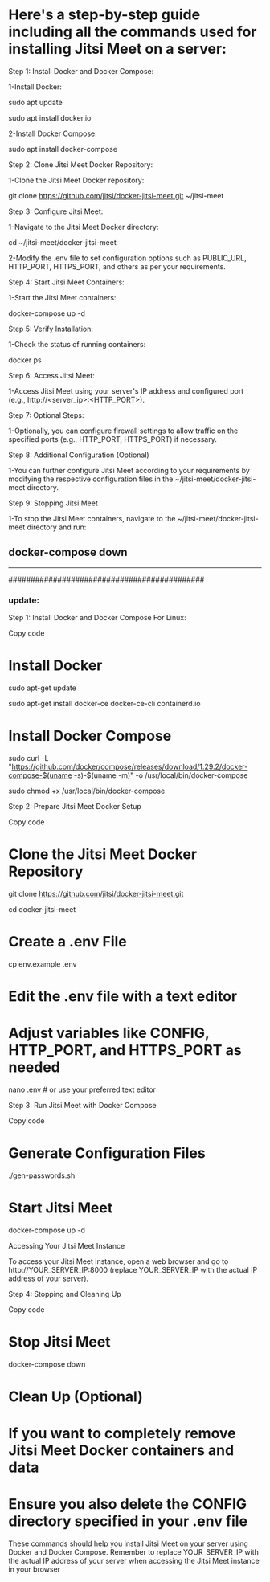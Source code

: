 # Here's a step-by-step guide including all the commands used for installing Jitsi Meet on a server:

Step 1: Install Docker and Docker Compose:

1-Install Docker:

sudo apt update

sudo apt install docker.io

2-Install Docker Compose:

sudo apt install docker-compose

Step 2: Clone Jitsi Meet Docker Repository:

1-Clone the Jitsi Meet Docker repository:

git clone https://github.com/jitsi/docker-jitsi-meet.git ~/jitsi-meet

Step 3: Configure Jitsi Meet:

1-Navigate to the Jitsi Meet Docker directory:

cd ~/jitsi-meet/docker-jitsi-meet

2-Modify the .env file to set configuration options such as PUBLIC_URL, HTTP_PORT, HTTPS_PORT, and others as per your requirements.

Step 4: Start Jitsi Meet Containers:

1-Start the Jitsi Meet containers:

docker-compose up -d

Step 5: Verify Installation:

1-Check the status of running containers:

docker ps

Step 6: Access Jitsi Meet:

1-Access Jitsi Meet using your server's IP address and configured port (e.g., http://<server_ip>:<HTTP_PORT>).


Step 7: Optional Steps:

1-Optionally, you can configure firewall settings to allow traffic on the specified ports (e.g., HTTP_PORT, HTTPS_PORT) if necessary.


Step 8: Additional Configuration (Optional)

1-You can further configure Jitsi Meet according to your requirements by modifying the respective configuration files in the ~/jitsi-meet/docker-jitsi-meet directory.


Step 9: Stopping Jitsi Meet

1-To stop the Jitsi Meet containers, navigate to the ~/jitsi-meet/docker-jitsi-meet directory and run:

docker-compose down
----------------------------------------------------------------------
-----------------------------------------------------------------------
############################################

### update:

Step 1: Install Docker and Docker Compose
For Linux:

Copy code
# Install Docker

sudo apt-get update

sudo apt-get install docker-ce docker-ce-cli containerd.io

# Install Docker Compose

sudo curl -L "https://github.com/docker/compose/releases/download/1.29.2/docker-compose-$(uname -s)-$(uname -m)" -o /usr/local/bin/docker-compose

sudo chmod +x /usr/local/bin/docker-compose


Step 2: Prepare Jitsi Meet Docker Setup

Copy code

# Clone the Jitsi Meet Docker Repository

git clone https://github.com/jitsi/docker-jitsi-meet.git

cd docker-jitsi-meet

# Create a .env File

cp env.example .env

# Edit the .env file with a text editor

# Adjust variables like CONFIG, HTTP_PORT, and HTTPS_PORT as needed

nano .env  # or use your preferred text editor


Step 3: Run Jitsi Meet with Docker Compose

Copy code

# Generate Configuration Files

./gen-passwords.sh

# Start Jitsi Meet

docker-compose up -d

Accessing Your Jitsi Meet Instance

To access your Jitsi Meet instance, open a web browser and go to http://YOUR_SERVER_IP:8000 (replace YOUR_SERVER_IP with the actual IP address of your server).


Step 4: Stopping and Cleaning Up

Copy code

# Stop Jitsi Meet

docker-compose down

# Clean Up (Optional)

# If you want to completely remove Jitsi Meet Docker containers and data

# Ensure you also delete the CONFIG directory specified in your .env file

These commands should help you install Jitsi Meet on your server using Docker and Docker Compose. Remember to replace 
YOUR_SERVER_IP with the actual IP address of your server when accessing the Jitsi Meet instance in your browser


